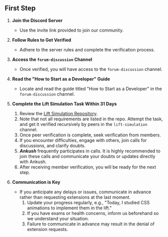 ## First Step

1. **Join the Discord Server**
	- Use the invite link provided to join our community.

2. **Follow Rules to Get Verified**
   - Adhere to the server rules and complete the verification process.

3. **Access the `forum-discussion` Channel**
   - Once verified, you will have access to the `forum-discussion` channel.

4. **Read the "How to Start as a Developer" Guide**
   - Locate and read the guide titled "How to Start as a Developer" in the `forum-discussion` channel.

5. **Complete the **Lift Simulation** Task Within 31 Days**
   1. Review the [Lift Simulation Repository](https://github.com/Real-Dev-Squad/Lift-Simulation).
   2. Note that not all requirements are listed in the repo. Attempt the task, and get it verified recursively by peers in the `lift-simulation` channel.
   3. Once peer verification is complete, seek verification from members.
   4. If you encounter difficulties, engage with others, join calls for discussions, and clarify doubts.
   5. ***Ankush*** frequently participates in calls. It is highly recommended to join these calls and communicate your doubts or updates directly with Ankush.
   6. After receiving member verification, you will be ready for the next step.

6. **Communication is Key**
 
   - If you anticipate any delays or issues, communicate in advance rather than requesting extensions at the last moment.
     1. Update your progress regularly, e.g., "Today, I studied CSS animations to implement them in the lift."
     2. If you have exams or health concerns, inform us beforehand so we understand your situation.
     3. Failure to communicate in advance may result in the denial of extension requests.
